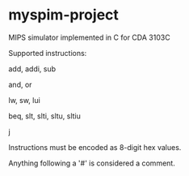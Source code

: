 # myspim-project

MIPS simulator implemented in C for CDA 3103C

Supported instructions: 

add, addi, sub

and, or

lw, sw, lui

beq, slt, slti, sltu, sltiu

j


Instructions must be encoded as 8-digit hex values.

Anything following a '#' is considered a comment.
